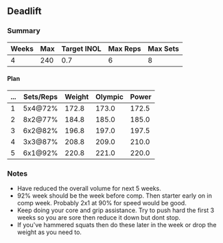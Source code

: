 ## Deadlift

### Summary

Weeks | Max | Target INOL | Max Reps | Max Sets
--- | --- | --- | --- | ---
4 | 240 | 0.7 | 6 | 8

#### Plan

 ... | Sets/Reps | Weight | Olympic | Power
--- | --- | --- | --- | ---
1 | 5x4@72% | 172.8 | 173.0 | 172.5
2 | 8x2@77% | 184.8 | 185.0 | 185.0
3 | 6x2@82% | 196.8 | 197.0 | 197.5
4 | 3x3@87% | 208.8 | 209.0 | 210.0
5 | 6x1@92% | 220.8 | 221.0 | 220.0

### Notes

- Have reduced the overall volume for next 5 weeks.
- 92% week should be the week before comp. Then starter early on in comp week. Probably 2x1 at 90% for speed would be good.
- Keep doing your core and grip assistance. Try to push hard the first 3 weeks so you are sore then reduce it down but dont stop.
- If you've hammered squats then do these later in the week or drop the weight as you need to.

